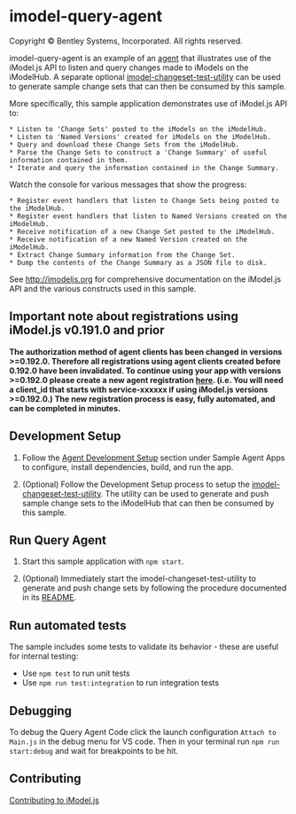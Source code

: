 # imodel-query-agent

Copyright © Bentley Systems, Incorporated. All rights reserved.

imodel-query-agent is an example of an [agent](https://imodeljs.github.io/iModelJs-docs-output//learning/app/#imodel-agents) that illustrates use of the iModel.js API to listen and query changes made to iModels on the iModelHub. A separate optional [imodel-changeset-test-utility](../../tools/imodel-changeset-test-utility/README.md) can be used to generate sample change sets that can then be consumed by this sample.

More specifically, this sample application demonstrates use of iModel.js API to:

    * Listen to 'Change Sets' posted to the iModels on the iModelHub.
    * Listen to 'Named Versions' created for iModels on the iModelHub.
    * Query and download these Change Sets from the iModelHub.
    * Parse the Change Sets to construct a 'Change Summary' of useful information contained in them.
    * Iterate and query the information contained in the Change Summary.

Watch the console for various messages that show the progress:

    * Register event handlers that listen to Change Sets being posted to the iModelHub.
    * Register event handlers that listen to Named Versions created on the iModelHub.
    * Receive notification of a new Change Set posted to the iModelHub.
    * Receive notification of a new Named Version created on the iModelHub.
    * Extract Change Summary information from the Change Set.
    * Dump the contents of the Change Summary as a JSON file to disk.

See http://imodeljs.org for comprehensive documentation on the iModel.js API and the various constructs used in this sample.

## Important note about registrations using iModel.js v0.191.0 and prior

**The authorization method of agent clients has been changed in versions >=0.192.0. Therefore all registrations using agent clients created before 0.192.0 have been invalidated. To continue using your app with versions >=0.192.0 please create a new agent registration [here](https://imodeljs.github.io/iModelJs-docs-output/getting-started/registration-dashboard/). (i.e. You will need a client_id that starts with service-xxxxxx if using iModel.js versions >=0.192.0.) The new registration process is easy, fully automated, and can be completed in minutes.**

## Development Setup

1. Follow the [Agent Development Setup](../../README.md) section under Sample Agent Apps to configure, install dependencies, build, and run the app.

2. (Optional) Follow the Development Setup process to setup the [imodel-changeset-test-utility](../../tools/imodel-changeset-test-utility/README.md). The utility can be used to generate and push sample change sets to the iModelHub that can then be consumed by this sample.

## Run Query Agent

1. Start this sample application with `npm start`. 

2. (Optional) Immediately start the imodel-changeset-test-utility to generate and push change sets by following the procedure documented in its [README](../../tools/imodel-changeset-test-utility/README.md).

## Run automated tests

The sample includes some tests to validate its behavior - these are useful for internal testing:

* Use `npm test` to run unit tests
* Use `npm run test:integration` to run integration tests

## Debugging

To debug the Query Agent Code click the launch configuration `Attach to Main.js` in the debug menu for VS code. Then in your terminal run `npm run start:debug` and wait for breakpoints to be hit.

## Contributing

[Contributing to iModel.js](https://github.com/imodeljs/imodeljs/blob/master/CONTRIBUTING.md)
